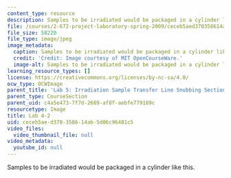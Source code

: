 ```yaml
---
content_type: resource
description: Samples to be irradiated would be packaged in a cylinder like this.
file: /courses/2-672-project-laboratory-spring-2009/ceceb5aed370358614ab5d06c96481c5_lab4-2.jpg
file_size: 58220
file_type: image/jpeg
image_metadata:
  caption: Samples to be irradiated would be packaged in a cylinder like this.
  credit: 'Credit: Image courtesy of MIT OpenCourseWare.'
  image-alt: Samples to be irradiated would be packaged in a cylinder like this.
learning_resource_types: []
license: https://creativecommons.org/licenses/by-nc-sa/4.0/
ocw_type: OCWImage
parent_title: 'Lab 5: Irradiation Sample Transfer Line Snubbing Section Behavior'
parent_type: CourseSection
parent_uid: c4a5e473-7f7d-2689-af8f-aebfe779189c
resourcetype: Image
title: Lab 4-2
uid: ceceb5ae-d370-3586-14ab-5d06c96481c5
video_files:
  video_thumbnail_file: null
video_metadata:
  youtube_id: null
---
```

Samples to be irradiated would be packaged in a cylinder like this.